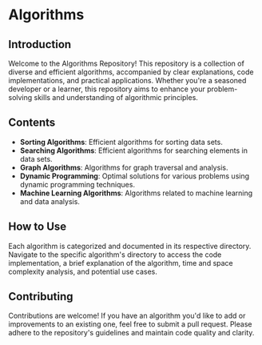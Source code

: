 # Algorithms

## Introduction

Welcome to the Algorithms Repository! This repository is a collection of diverse and efficient algorithms, accompanied by clear explanations, code implementations, and practical applications. Whether you're a seasoned developer or a learner, this repository aims to enhance your problem-solving skills and understanding of algorithmic principles.

## Contents

- **Sorting Algorithms**: Efficient algorithms for sorting data sets.
- **Searching Algorithms**: Efficient algorithms for searching elements in data sets.
- **Graph Algorithms**: Algorithms for graph traversal and analysis.
- **Dynamic Programming**: Optimal solutions for various problems using dynamic programming techniques.
- **Machine Learning Algorithms**: Algorithms related to machine learning and data analysis.

## How to Use

Each algorithm is categorized and documented in its respective directory. Navigate to the specific algorithm's directory to access the code implementation, a brief explanation of the algorithm, time and space complexity analysis, and potential use cases.

## Contributing

Contributions are welcome! If you have an algorithm you'd like to add or improvements to an existing one, feel free to submit a pull request. Please adhere to the repository's guidelines and maintain code quality and clarity.
